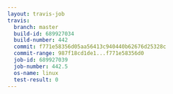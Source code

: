 ```yaml
---
layout: travis-job
travis:
  branch: master
  build-id: 689927034
  build-number: 442
  commit: f771e58356d05aa56413c940440b62676d25328c
  commit-range: 987f18cd1de1...f771e58356d0
  job-id: 689927039
  job-number: 442.5
  os-name: linux
  test-result: 0
---
```

